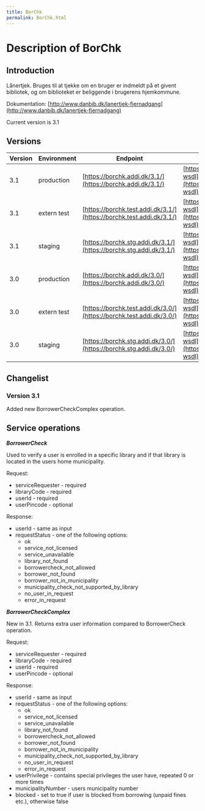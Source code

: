 ```yaml
---
title: BorChk
permalink: BorChk.html
---
```

# Description of BorChk

## Introduction
Lånertjek. Bruges til at tjekke om en bruger er indmeldt på et givent bibliotek, og om biblioteket er beliggende i brugerens hjemkommune. 

Dokumentation: [http://www.danbib.dk/lanertjek-fjernadgang](http://www.danbib.dk/lanertjek-fjernadgang)

Current version is 3.1

## Versions

| Version | Environment | Endpoint                                           | WSDL | XSD |
|---------|-------------|----------------------------------------------------|------|-----|
| 3.1    | production  | [https://borchk.addi.dk/3.1/](https://borchk.addi.dk/3.1/)         | [https://borchk.addi.dk/3.1/soap?wsdl](https://borchk.addi.dk/3.1/soap?wsdl)                     | [https://borchk.addi.dk/3.1/soap?xsd=1](https://borchk.addi.dk/3.1/soap?xsd=1) |
| 3.1    | extern test | [https://borchk.test.addi.dk/3.1/](https://borchk.test.addi.dk/3.1/) | [https://borchk.test.addi.dk/3.1/soap?wsdl](https://borchk.test.addi.dk/3.1/soap?wsdl) | [https://borchk.test.addi.dk/test_3.1/soap?xsd=1](https://borchk.test.addi.dk/3.1/soap?xsd=1) |
| 3.1    | staging     | [https://borchk.stg.addi.dk/3.1/](https://borchk.stg.addi.dk/3.1/) | [https://borchk.stg.addi.dk/3.1/soap?wsdl](https://borchk.stg.addi.dk/3.1/soap?wsdl) | [https://borchk.stg.addi.dk/test_3.1/soap?xsd=1](https://borchk.stg.addi.dk/3.1/soap?xsd=1) |
| 3.0    | production  | [https://borchk.addi.dk/3.0/](https://borchk.addi.dk/3.0/)         | [https://borchk.addi.dk/3.0/soap?wsdl](https://borchk.addi.dk/3.0/soap?wsdl)                     | [https://borchk.addi.dk/3.0/soap?xsd=1](https://borchk.addi.dk/3.0/soap?xsd=1) |
| 3.0    | extern test | [https://borchk.test.addi.dk/3.0/](https://borchk.test.addi.dk/3.0/) | [https://borchk.test.addi.dk/3.0/soap?wsdl](https://borchk.test.addi.dk/3.0/soap?wsdl) | [https://borchk.test.addi.dk/test_3.0/soap?xsd=1](https://borchk.test.addi.dk/3.0/soap?xsd=1) |
| 3.0    | staging     | [https://borchk.stg.addi.dk/3.0/](https://borchk.stg.addi.dk/3.0/) | [https://borchk.stg.addi.dk/3.0/soap?wsdl](https://borchk.stg.addi.dk/3.0/soap?wsdl) | [https://borchk.stg.addi.dk/test_3.0/soap?xsd=1](https://borchk.stg.addi.dk/3.0/soap?xsd=1) |

## Changelist

### Version 3.1

Added new BorrowerCheckComplex operation.

## Service operations

***BorrowerCheck***

Used to verify a user is enrolled in a specific library and if that library is located in the users home municipality.

Request:
* serviceRequester - required
* libraryCode - required
* userId - required
* userPincode - optional

Response:
* userId - same as input
* requestStatus - one of the following options:
  * ok
  * service_not_licensed
  * service_unavailable
  * library_not_found
  * borrowercheck_not_allowed
  * borrower_not_found
  * borrower_not_in_municipality
  * municipality_check_not_supported_by_library
  * no_user_in_request
  * error_in_request

***BorrowerCheckComplex***

New in 3.1. Returns extra user information compared to BorrowerCheck operation. 

Request:
* serviceRequester - required
* libraryCode - required
* userId - required
* userPincode - optional

Response:
* userId - same as input
* requestStatus - one of the following options:
  * ok
  * service_not_licensed
  * service_unavailable
  * library_not_found
  * borrowercheck_not_allowed
  * borrower_not_found
  * borrower_not_in_municipality
  * municipality_check_not_supported_by_library
  * no_user_in_request
  * error_in_request
* userPrivilege - contains special privileges the user have, repeated 0 or more times
* municipalityNumber - users municipality number
* blocked - set to true if user is blocked from borrowing (unpaid fines etc.), otherwise false
